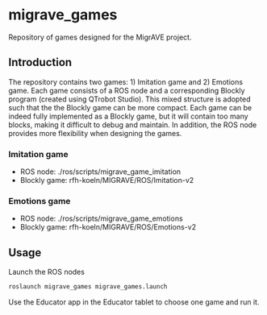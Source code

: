 # migrave_games
Repository of games designed for the MigrAVE project. 

## Introduction
The repository contains two games: 1) Imitation game and 2) Emotions game. Each game consists of a ROS node and a corresponding Blockly program (created using QTrobot Studio). This mixed structure is adopted such that the the Blockly game can be more compact. Each game can be indeed fully implemented as a Blockly game, but it will contain too many blocks, making it difficult to debug and maintain. In addition, the ROS node provides more flexibility when designing the games. 

### Imitation game

- ROS node: ./ros/scripts/migrave_game_imitation
- Blockly game: rfh-koeln/MIGRAVE/ROS/Imitation-v2

<!--- 
![Imitation](https://i.ibb.co/wKystWK/imitation.png)
-->

### Emotions game

- ROS node: ./ros/scripts/migrave_game_emotions
- Blockly game: rfh-koeln/MIGRAVE/ROS/Emotions-v2

## Usage

Launch the ROS nodes

```sh
roslaunch migrave_games migrave_games.launch
```

Use the Educator app in the Educator tablet to choose one game and run it. 
